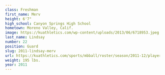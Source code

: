 ```yaml
---
class: Freshman
first_name: Merv
height: 6'7"
high_school: Canyon Springs High School
hometown: Moreno Valley, Calif.
image: https://kuathletics.com/wp-content/uploads/2013/06/6718953.jpeg
last_name: Lindsay
number: 22
position: Guard
slug: 2011-lindsay-merv
url: https://kuathletics.com/sports/mbball/roster/season/2011-12/player/merv-lindsay/
weight: 195 lbs.
year: 2011
---
```

